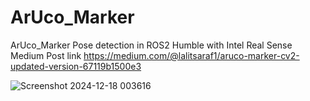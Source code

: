 # ArUco_Marker
ArUco_Marker Pose detection in ROS2 Humble with Intel Real Sense
Medium Post link
https://medium.com/@lalitsaraf1/aruco-marker-cv2-updated-version-67119b1500e3

![Screenshot 2024-12-18 003616](https://github.com/user-attachments/assets/454b75e5-a3b6-46a4-b797-a7b31c654cbc)
